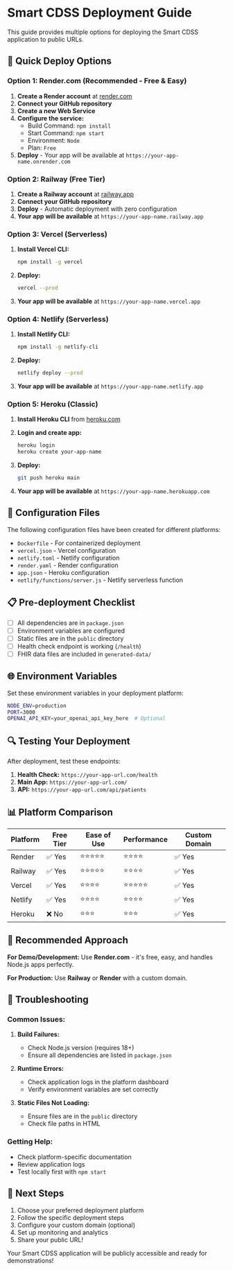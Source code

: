 # Smart CDSS Deployment Guide

This guide provides multiple options for deploying the Smart CDSS application to public URLs.

## 🚀 Quick Deploy Options

### Option 1: Render.com (Recommended - Free & Easy)

1. **Create a Render account** at [render.com](https://render.com)
2. **Connect your GitHub repository**
3. **Create a new Web Service**
4. **Configure the service:**
   - Build Command: `npm install`
   - Start Command: `npm start`
   - Environment: `Node`
   - Plan: `Free`
5. **Deploy** - Your app will be available at `https://your-app-name.onrender.com`

### Option 2: Railway (Free Tier)

1. **Create a Railway account** at [railway.app](https://railway.app)
2. **Connect your GitHub repository**
3. **Deploy** - Automatic deployment with zero configuration
4. **Your app will be available** at `https://your-app-name.railway.app`

### Option 3: Vercel (Serverless)

1. **Install Vercel CLI:**
   ```bash
   npm install -g vercel
   ```

2. **Deploy:**
   ```bash
   vercel --prod
   ```

3. **Your app will be available** at `https://your-app-name.vercel.app`

### Option 4: Netlify (Serverless)

1. **Install Netlify CLI:**
   ```bash
   npm install -g netlify-cli
   ```

2. **Deploy:**
   ```bash
   netlify deploy --prod
   ```

3. **Your app will be available** at `https://your-app-name.netlify.app`

### Option 5: Heroku (Classic)

1. **Install Heroku CLI** from [heroku.com](https://heroku.com)

2. **Login and create app:**
   ```bash
   heroku login
   heroku create your-app-name
   ```

3. **Deploy:**
   ```bash
   git push heroku main
   ```

4. **Your app will be available** at `https://your-app-name.herokuapp.com`

## 🔧 Configuration Files

The following configuration files have been created for different platforms:

- `Dockerfile` - For containerized deployment
- `vercel.json` - Vercel configuration
- `netlify.toml` - Netlify configuration
- `render.yaml` - Render configuration
- `app.json` - Heroku configuration
- `netlify/functions/server.js` - Netlify serverless function

## 📋 Pre-deployment Checklist

- [ ] All dependencies are in `package.json`
- [ ] Environment variables are configured
- [ ] Static files are in the `public` directory
- [ ] Health check endpoint is working (`/health`)
- [ ] FHIR data files are included in `generated-data/`

## 🌐 Environment Variables

Set these environment variables in your deployment platform:

```bash
NODE_ENV=production
PORT=3000
OPENAI_API_KEY=your_openai_api_key_here  # Optional
```

## 🔍 Testing Your Deployment

After deployment, test these endpoints:

1. **Health Check:** `https://your-app-url.com/health`
2. **Main App:** `https://your-app-url.com/`
3. **API:** `https://your-app-url.com/api/patients`

## 📊 Platform Comparison

| Platform | Free Tier | Ease of Use | Performance | Custom Domain |
|----------|-----------|-------------|-------------|---------------|
| Render   | ✅ Yes    | ⭐⭐⭐⭐⭐   | ⭐⭐⭐⭐     | ✅ Yes        |
| Railway  | ✅ Yes    | ⭐⭐⭐⭐⭐   | ⭐⭐⭐⭐     | ✅ Yes        |
| Vercel   | ✅ Yes    | ⭐⭐⭐⭐     | ⭐⭐⭐⭐⭐   | ✅ Yes        |
| Netlify  | ✅ Yes    | ⭐⭐⭐⭐     | ⭐⭐⭐⭐     | ✅ Yes        |
| Heroku   | ❌ No     | ⭐⭐⭐      | ⭐⭐⭐      | ✅ Yes        |

## 🎯 Recommended Approach

**For Demo/Development:** Use **Render.com** - it's free, easy, and handles Node.js apps perfectly.

**For Production:** Use **Railway** or **Render** with a custom domain.

## 🔧 Troubleshooting

### Common Issues:

1. **Build Failures:**
   - Check Node.js version (requires 18+)
   - Ensure all dependencies are listed in `package.json`

2. **Runtime Errors:**
   - Check application logs in the platform dashboard
   - Verify environment variables are set correctly

3. **Static Files Not Loading:**
   - Ensure files are in the `public` directory
   - Check file paths in HTML

### Getting Help:

- Check platform-specific documentation
- Review application logs
- Test locally first with `npm start`

## 🚀 Next Steps

1. Choose your preferred deployment platform
2. Follow the specific deployment steps
3. Configure your custom domain (optional)
4. Set up monitoring and analytics
5. Share your public URL!

Your Smart CDSS application will be publicly accessible and ready for demonstrations! 